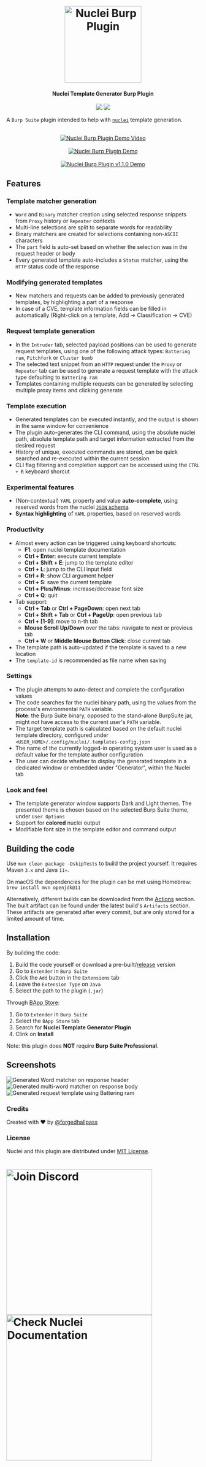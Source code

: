 <h1 align="center">
  <br>
  <a href="https://nuclei.projectdiscovery.io"><img src="static/nuclei-logo.png" width="200px" alt="Nuclei Burp Plugin"></a>
</h1>

<h4 align="center">Nuclei Template Generator Burp Plugin</h4>

<p align="center">
  <a href="https://discord.gg/projectdiscovery"><img src="https://img.shields.io/discord/695645237418131507.svg?logo=discord"></a>
  <a href="https://twitter.com/pdnuclei"><img src="https://img.shields.io/twitter/follow/pdnuclei.svg?logo=twitter"></a>
</p>

<p align="center">

A `Burp Suite` plugin intended to help with [`nuclei`](https://github.com/projectdiscovery/nuclei) template generation.

</p>

<div align="center">
  <br/>
  <a href="https://www.youtube.com/watch?v=PMHCnaU7dfo" target="_blank"><img src="static/video_thumbnail.png" alt="Nuclei Burp Plugin Demo Video"></a>  
  <br/><br/>
  <a href="https://nuclei.projectdiscovery.io" target="_blank"><img src="static/demo.gif" alt="Nuclei Burp Plugin Demo"></a>
  <br/><br/>
  <a href="https://nuclei.projectdiscovery.io" target="_blank"><img src="static/v1_1_0-demo.gif" alt="Nuclei Burp Plugin v1.1.0 Demo"></a>
</div>

## Features

### Template matcher generation

* `Word` and `Binary` matcher creation using selected response snippets from `Proxy` history or `Repeater` contexts
* Multi-line selections are split to separate words for readability
* Binary matchers are created for selections containing non-`ASCII` characters
* The `part` field is auto-set based on whether the selection was in the request header or body
* Every generated template auto-includes a `Status` matcher, using the `HTTP` status code of the response

### Modifying generated templates
* New matchers and requests can be added to previously generated templates, by highlighting a part of a response
* In case of a CVE, template information fields can be filled in automatically (Right-click on a template, Add → Classification → CVE)

### Request template generation

* In the `Intruder` tab, selected payload positions can be used to generate request templates, using one of the following attack types: `Battering ram`, `Pitchfork` or `Cluster bomb`
* The selected text snippet from an `HTTP` request under the `Proxy` or `Repeater` tab can be used to generate a request template with the attack type defaulting to `Battering ram`
* Templates containing multiple requests can be generated by selecting multiple proxy items and clicking generate

### Template execution

* Generated templates can be executed instantly, and the output is shown in the same window for convenience
* The plugin auto-generates the CLI command, using the absolute nuclei path, absolute template path and target information extracted from the desired request
* History of unique, executed commands are stored, can be quick searched and re-executed within the current session
* CLI flag filtering and completion support can be accessed using the `CTRL + R` keyboard shorcut 

### Experimental features

* (Non-contextual) `YAML` property and value **auto-complete**, using reserved words from the nuclei [`JSON` schema](https://github.com/projectdiscovery/nuclei/blob/master/nuclei-jsonschema.json)
* **Syntax highlighting** of `YAML` properties, based on reserved words

### Productivity

* Almost every action can be triggered using keyboard shortcuts:
    * **F1**: open nuclei template documentation
    * **Ctrl + Enter**: execute current template
    * **Ctrl + Shift + E**: jump to the template editor
    * **Ctrl + L**: jump to the CLI input field
    * **Ctrl + R**: show CLI argument helper
    * **Ctrl + S**: save the current template
    * **Ctrl + Plus/Minus**: increase/decrease font size
    * **Ctrl + Q**: quit
* Tab support:
    * **Ctrl + Tab** or **Ctrl + PageDown**: open next tab
    * **Ctrl + Shift + Tab** or **Ctrl + PageUp**: open previous tab
    * **Ctrl + [1-9]**: move to n-th tab
    * **Mouse Scroll Up/Down** over the tabs: navigate to next or previous tab
    * **Ctrl + W** or **Middle Mouse Button Click**: close current tab
* The template path is auto-updated if the template is saved to a new location
* The `template-id` is recommended as file name when saving

### Settings

* The plugin attempts to auto-detect and complete the configuration values
* The code searches for the nuclei binary path, using the values from the process's environmental `PATH` variable.  
  **Note**: the Burp Suite binary, opposed to the stand-alone BurpSuite jar, might not have access to
  the current user's `PATH` variable.
* The target template path is calculated based on the default nuclei template directory, configured under `<USER_HOME>/.config/nuclei/.templates-config.json`
* The name of the currently logged-in operating system user is used as a default value for the template author configuration
* The user can decide whether to display the generated template in a dedicated window or embedded under "Generator", within the Nuclei tab

### Look and feel

* The template generator window supports Dark and Light themes. The presented theme is chosen based on the selected Burp Suite theme, under `User Options`
* Support for **colored** nuclei output
* Modifiable font size in the template editor and command output

## Building the code

Use `mvn clean package -DskipTests` to build the project yourself. It requires Maven `3.x` and Java `11+`.

On macOS the dependencies for the plugin can be met using Homebrew: `brew install mvn openjdk@11`

Alternatively, different builds can be downloaded from the [Actions](https://github.com/projectdiscovery/nuclei-burp-plugin/actions) section. The built artifact can be found under the latest build's `Artifacts`
section. These artifacts are generated after every commit, but are only stored for a limited amount of time.

## Installation

By building the code:
1. Build the code yourself or download a pre-built/[release](https://github.com/projectdiscovery/nuclei-burp-plugin/releases) version
2. Go to `Extender` in `Burp Suite`
3. Click the `Add` button in the `Extensions` tab
4. Leave the `Extension Type` on `Java`
5. Select the path to the plugin (`.jar`)

Through [BApp Store](https://portswigger.net/bappstore/526f5564b7414bfe978e650d8ea6567b):
1. Go to `Extender` in `Burp Suite`
2. Select the `BApp Store` tab
3. Search for **Nuclei Template Generator Plugin**
4. Clink on **Install**

Note: this plugin does **NOT** require **Burp Suite Professional**.

## Screenshots

![Generated Word matcher on response header](static/generated_header_word_matcher_template.png "Generated Word matcher on response header")
![Generated multi-word matcher on response body](static/generated_body_multi_word_matcher_template.png "Generated multi-word matcher on response body")
![Generated request template using Battering ram](static/generated_batteringram_request_template.png "Generated request template using Battering ram")

### Credits

Created with ❤️ by [@forgedhallpass](https://github.com/forgedhallpass)

### License

Nuclei and this plugin are distributed under [MIT License](LICENSE).

<h1 align="left">
  <a href="https://discord.gg/projectdiscovery"><img src="static/join-discord.png" width="380" alt="Join Discord"></a> <a href="https://nuclei.projectdiscovery.io"><img src="static/check-nuclei-documentation.png" width="380" alt="Check Nuclei Documentation"></a>
</h1>
